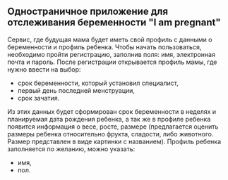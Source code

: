 ## Одностраничное приложение для отслеживания беременности "I am pregnant"
Сервис, где будущая мама будет иметь свой профиль с данными о беременности и профиль ребенка. 
Чтобы начать пользоваться, необходимо пройти регистрацию, заполнив поля: имя, электронная почта и пароль. 
После регистрации открывается профиль мамы, где нужно ввести на выбор:
- срок беременности, который установил специалист,
- первый день последней менструации,
- срок зачатия.

Из этих данных будет сформирован срок беременности в неделях и планируемая дата рождения ребенка, а так же в профиле ребенка появится информация о весе, росте, размере (предлагается оценить размеры ребенка относительно фрукта, сладости, либо животного. Размер представлен в виде картинки с названием).
Профиль ребенка заполняется по желанию, можно указать:
- имя,
- пол.
